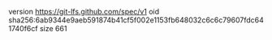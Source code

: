 version https://git-lfs.github.com/spec/v1
oid sha256:6ab9344e9aeb591874b41cf5f002e1153fb648032c6c6c79607fdc641740f6cf
size 661
